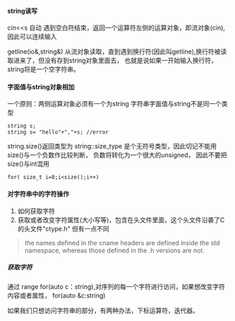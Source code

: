 #### string读写

cin<<s 自动 遇到空白符结束，返回一个运算符左侧的运算对象，即流对象(cin),因此可以连续输入

getline(io&,string&) 从流对象读取，直到遇到换行符(因此叫getline),换行符被读取进来了，但没有存到string对象里面去，
也就是说如果一开始输入换行符，string将是一个空字符串。

#### 字面值与string对象相加
一个原则：两侧运算对象必须有一个为string
字符串字面值与string不是同一个类型
```
string s;
string s= "hello"+","+s; //error
```
string.size()返回类型为 string::size_type 是个无符号类型，因此切记不能用size()与一个负数作比较判断，
负数将转化为一个很大的unsigned， 因此不要把 size()与int混用
```
for( size_t i=0;i<size();i++)
```

#### 对字符串中的字符操作
1. 如何获取字符
2. 获取或者改变字符属性(大小写等)，包含在头文件<cctype>里面，这个头文件沿袭了C的头文件"ctype.h"
但有一点不同
>the names defined in the cname headers are defined inside the std namespace, whereas those defined in the
.h versions are not.

##### 获取字符
通过 range for(auto c：string),对序列的每一个字符进行访问，如果想改变字符内容或者属性，
for(auto &c:string)

如果我们只想访问字符串的部分，有两种办法，下标运算符，迭代器。
